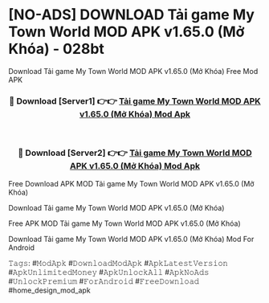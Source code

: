 # [NO-ADS] DOWNLOAD Tải game My Town World MOD APK v1.65.0 (Mở Khóa) - 028bt
Download Tải game My Town World MOD APK v1.65.0 (Mở Khóa) Free Mod APK

<div align="center">
<h3>🔴 Download [Server1] 👉👉 <a href="https://apk-comot.site?title=Tải_game_My_Town_World_MOD_APK_v1.65.0_(Mở_Khóa)">Tải game My Town World MOD APK v1.65.0 (Mở Khóa) Mod Apk</a></h3><br>

<h3>🔴 Download [Server2] 👉👉 <a href="https://apk-comot.site?title=Tải_game_My_Town_World_MOD_APK_v1.65.0_(Mở_Khóa)">Tải game My Town World MOD APK v1.65.0 (Mở Khóa) Mod Apk</a></h3>
</div>


Free Download APK MOD Tải game My Town World MOD APK v1.65.0 (Mở Khóa)

Download Tải game My Town World MOD APK v1.65.0 (Mở Khóa) 

Free APK MOD Tải game My Town World MOD APK v1.65.0 (Mở Khóa) 

Download Tải game My Town World MOD APK v1.65.0 (Mở Khóa) Mod For Android

𝚃𝚊𝚐𝚜: #𝙼𝚘𝚍𝙰𝚙𝚔 #𝙳𝚘𝚠𝚗𝚕𝚘𝚊𝚍𝙼𝚘𝚍𝙰𝚙𝚔 #𝙰𝚙𝚔𝙻𝚊𝚝𝚎𝚜𝚝𝚅𝚎𝚛𝚜𝚒𝚘𝚗 #𝙰𝚙𝚔𝚄𝚗𝚕𝚒𝚖𝚒𝚝𝚎𝚍𝙼𝚘𝚗𝚎𝚢 #𝙰𝚙𝚔𝚄𝚗𝚕𝚘𝚌𝚔𝙰𝚕𝚕 #𝙰𝚙𝚔𝙽𝚘𝙰𝚍𝚜 #𝚄𝚗𝚕𝚘𝚌𝚔𝙿𝚛𝚎𝚖𝚒𝚞𝚖 #𝙵𝚘𝚛𝙰𝚗𝚍𝚛𝚘𝚒𝚍 #𝙵𝚛𝚎𝚎𝙳𝚘𝚠𝚗𝚕𝚘𝚊𝚍 #home_design_mod_apk